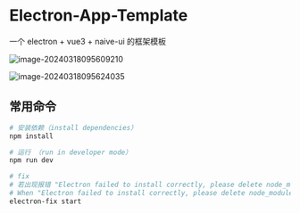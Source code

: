 # Electron-App-Template

一个 electron + vue3 + naive-ui 的框架模板

![image-20240318095609210](https://pic-bed-1307818467.cos.ap-guangzhou.myqcloud.com/img/image-20240318095609210.png)

![image-20240318095624035](https://pic-bed-1307818467.cos.ap-guangzhou.myqcloud.com/img/image-20240318095624035.png)



## 常用命令

```bash
# 安装依赖（install dependencies）
npm install 

# 运行 （run in developer mode）
npm run dev

# fix
# 若出现报错 "Electron failed to install correctly, please delete node_modules/electron and try installing again"
# When "Electron failed to install correctly, please delete node_modules/electron and try installing again" error occurs 
electron-fix start
```
